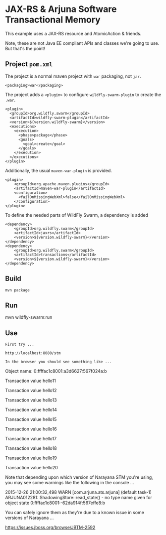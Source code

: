 # JAX-RS & Arjuna Software Transactional Memory

This example uses a JAX-RS resource and AtomicAction & friends.

Note, these are not Java EE compliant APIs and classes we're going to use. But that's the point!

## Project `pom.xml`

The project is a normal maven project with `war` packaging, not `jar`.

    <packaging>war</packaging>

The project adds a `<plugin>` to configure `wildfly-swarm-plugin` to
create the `.war`.

    <plugin>
      <groupId>org.wildfly.swarm</groupId>
      <artifactId>wildfly-swarm-plugin</artifactId>
      <version>${version.wildfly-swarm}</version>
      <executions>
        <execution>
          <phase>package</phase>
          <goals>
            <goal>create</goal>
          </goals>
        </execution>
      </executions>
    </plugin>

Additionally, the usual `maven-war-plugin` is provided.

    <plugin>
        <groupId>org.apache.maven.plugins</groupId>
        <artifactId>maven-war-plugin</artifactId>
        <configuration>
          <failOnMissingWebXml>false</failOnMissingWebXml>
        </configuration>
    </plugin>

To define the needed parts of WildFly Swarm, a dependency is added

    <dependency>
        <groupId>org.wildfly.swarm</groupId>
        <artifactId>jaxrs</artifactId>
        <version>${version.wildfly-swarm}</version>
    </dependency>
    <dependency>
        <groupId>org.wildfly.swarm</groupId>
        <artifactId>transactions</artifactId>
        <version>${version.wildfly-swarm}</version>
    </dependency>

## Build

    mvn package

## Run

   mvn wildfly-swarm:run

## Use

    First try ...

    http://localhost:8080/stm

    In the browser you should see something like ...

Object name: 0:ffffac1c8001:a3d6627:567f024a:b

Transaction value hello11

Transaction value hello12

Transaction value hello13

Transaction value hello14

Transaction value hello15

Transaction value hello16

Transaction value hello17

Transaction value hello18

Transaction value hello19

Transaction value hello20

Note that depending upon which version of Narayana STM you're using, you may see some warnings like the following in the console ...

2015-12-26 21:00:32,498 WARN  [com.arjuna.ats.arjuna] (default task-1) ARJUNA012281: ShadowingStore::read_state() - no type name given for object state 0:ffffac1c8001:-62da914f:567effe8:b

You can safely ignore them as they're due to a known issue in some versions of Narayana ...

https://issues.jboss.org/browse/JBTM-2592